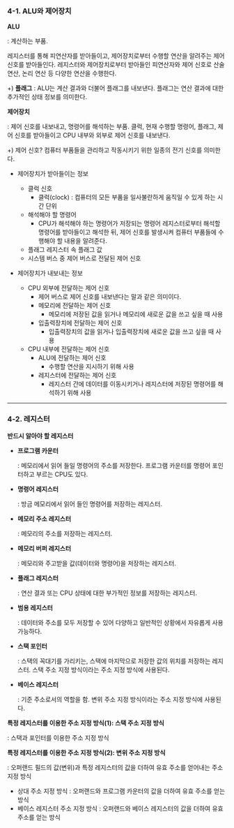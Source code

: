 ### 4-1. ALU와 제어장치

**ALU**

: 계산하는 부품.

레지스터를 통해 피연산자를 받아들이고, 제어장치로부터 수행할 연산을 알려주는 제어 신호를 받아들인다. 레지스터와 제어장치로부터 받아들인 피연산자와 제어 신호로 산술 연산, 논리 연산 등 다양한 연산을 수행한다.

+) **플래그** : ALU는 계산 결과와 더불어 플래그를 내보낸다. 플래그는 연산 결과에 대한 추가적인 상태 정보를 의미한다.

**제어장치**

: 제어 신호를 내보내고, 명령어를 해석하는 부품. 클럭, 현재 수행할 명령어, 플래그, 제어 신호를 받아들이고 CPU 내부와 외부로 제어 신호를 내보낸다.

+) 제어 신호? 컴퓨터 부품들을 관리하고 작동시키기 위한 일종의 전기 신호를 의미한다.

- 제어장치가 받아들이는 정보
    - 클럭 신호
        - 클럭(clock) : 컴퓨터의 모든 부품을 일사불란하게 움직일 수 있게 하는 시간 단위
    - 해석해야 할 명령어
        - CPU가 해석해야 하는 명령어가 저장되는 명령어 레지스터로부터 해석할 명령어를 받아들이고 해석한 뒤, 제어 신호를 발생시켜 컴퓨터 부품들에 수행해야 할 내용을 알려준다.
    - 플래그 레지스터 속 플래그 값
    - 시스템 버스 중 제어 버스로 전달된 제어 신호

- 제어장치가 내보내는 정보
    - CPU 외부에 전달하는 제어 신호
        - 제어 버스로 제어 신호를 내보낸다는 말과 같은 의미이다.
        - 메모리에 전달하는 제어 신호
            - 메모리에 저장된 값을 읽거나 메모리에 새로운 값을 쓰고 싶을 때 사용
        - 입출력장치에 전달하는 제어 신호
            - 입출력장치의 값을 읽거나 입출력장치에 새로운 값을 쓰고 싶을 때 사용
    - CPU 내부에 전달하는 제어 신호
        - ALU에 전달하는 제어 신호
            - 수행할 연산을 지시하기 위해 사용
        - 레지스터에 전달하는 제어 신호
            - 레지스터 간에 데이터를 이동시키거나 레지스터에 저장된 명령어를 해석하기 위해 사용

---

### 4-2. 레지스터

**반드시 알아야 할 레지스터**

- **프로그램 카운터**
    
    : 메모리에서 읽어 들일 명령어의 주소를 저장한다. 프로그램 카운터를 명령어 포인터하고 부르는 CPU도 있다.
    
- **명령어 레지스터**
    
    : 방금 메모리에서 읽어 들인 명령어를 저장하는 레지스터.
    
- **메모리 주소 레지스터**
    
    : 메모리의 주소를 저장하는 레지스터.
    
- **메모리 버퍼 레지스터**
    
    : 메모리와 주고받을 값(데이터와 명령어)을 저장하는 레지스터.
    
- **플래그 레지스터**
    
    : 연산 결과 또는 CPU 상태에 대한 부가적인 정보를 저장하는 레지스터.
    
- **범용 레지스터**
    
    : 데이터와 주소를 모두 저장할 수 있어 다양하고 일반적인 상황에서 자유롭게 사용 가능하다.
    
- **스택 포인터**
    
    : 스택의 꼭대기를 가리키는, 스택에 마지막으로 저장한 값의 위치를 저장하는 레지스터. 스택 주소 지정 방식이라는 주소 지정 방식에 사용된다.
    
- **베이스 레지스터**
    
    : 기준 주소로서의 역할을 함. 변위 주소 지정 방식이라는 주소 지정 방식에 사용된다.
    

**특정 레지스터를 이용한 주소 지정 방식(1): 스택 주소 지정 방식**

: 스택과 포인터를 이용한 주소 지정 방식

**특정 레지스터를 이용한 주소 지정 방식(2): 변위 주소 지정 방식**

: 오퍼랜드 필드의 값(변위)과 특정 레지스터의 값을 더하여 유효 주소를 얻어내는 주소 지정 방식

- 상대 주소 지정 방식 : 오퍼랜드와 프로그램 카운터의 값을 더하여 유효 주소를 얻는 방식
- 베이스 레지스터 주소 지정 방식 : 오퍼랜드와 베이스 레지스터의 값을 더하여 유효 주소를 얻는 방식
